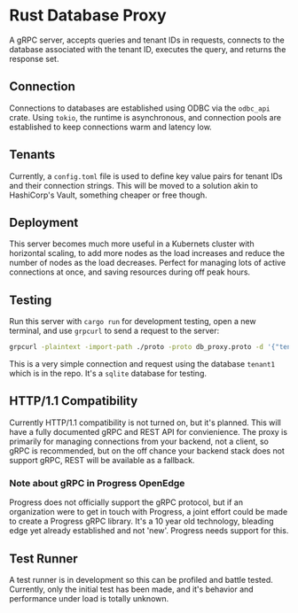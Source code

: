 # Rust Database Proxy

A gRPC server, accepts queries and tenant IDs in requests, connects to the database associated with the tenant ID, executes the query, and returns the response set.

## Connection

Connections to databases are established using ODBC via the `odbc_api` crate. Using `tokio`, the runtime is asynchronous, and connection pools are established to keep connections warm and latency low.

## Tenants

Currently, a `config.toml` file is used to define key value pairs for tenant IDs and their connection strings. This will be moved to a solution akin to HashiCorp's Vault, something cheaper or free though.

## Deployment

This server becomes much more useful in a Kubernets cluster with horizontal scaling, to add more nodes as the load increases and reduce the number of nodes as the load decreases. Perfect for managing lots of active connections at once, and saving resources during off peak hours.

## Testing

Run this server with `cargo run` for development testing, open a new terminal, and use `grpcurl` to send a request to the server:
```bash
grpcurl -plaintext -import-path ./proto -proto db_proxy.proto -d '{"tenant_id": "tenant1", "query": "SELECT * FROM users"}' '[::1]:50051' db_proxy.DbProxy/SendQuery
```

This is a very simple connection and request using the database `tenant1` which is in the repo. It's a `sqlite` database for testing.

## HTTP/1.1 Compatibility

Currently HTTP/1.1 compatibility is not turned on, but it's planned. This will have a fully documented gRPC and REST API for convienience. The proxy is primarily for managing connections from your backend, not a client, so gRPC is recommended, but on the off chance your backend stack does not support gRPC, REST will be available as a fallback.

### Note about gRPC in Progress OpenEdge

Progress does not officially support the gRPC protocol, but if an organization were to get in touch with Progress, a joint effort could be made to create a Progress gRPC library. It's a 10 year old technology, bleading edge yet already established and not 'new'. Progress needs support for this.

## Test Runner

A test runner is in development so this can be profiled and battle tested. Currently, only the initial test has been made, and it's behavior and performance under load is totally unknown.
